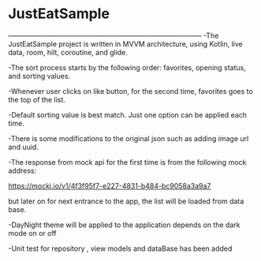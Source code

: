 # JustEatSample

————————————————————————————
-The JustEatSample project is written in MVVM architecture, using Kotlin, live data, room, hilt, coroutine, and glide.

-The sort process starts by the following order: favorites, opening status, and sorting values.

-Whenever user clicks on like button, for the second time, favorites goes to the top of the list.

-Default sorting value is best match. Just one option can be applied each time.
 
-There is some modifications to the original json such as adding image url and uuid.

-The response from mock api for the first time is from the following mock address: 

https://mocki.io/v1/4f3f95f7-e227-4831-b484-bc9058a3a9a7

but later on for next entrance to the app, the list will be loaded from data base.

-DayNight theme will be applied to the application depends on the dark mode on or off

-Unit test for repository , view models and dataBase has been added

